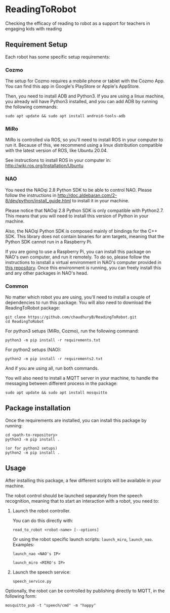 # ReadingToRobot

Checking the efficacy of reading to robot as a support for teachers in engaging kids with reading

## Requirement Setup

Each robot has some specific setup requirements:

### Cozmo

The setup for Cozmo requires a mobile phone or tablet with the Cozmo App.
You can find this app in Google's PlayStore or Apple's AppStore.

Then, you need to install ADB and Python3.
If you are using a linux machine, you already will have Python3 installed, and you can add ADB by
running the following commands:

```
sudo apt update && sudo apt install android-tools-adb
```

### MiRo

MiRo is controlled via ROS, so you'll need to install ROS in your computer to run it.
Because of this, we recommend using a linux distribution compatible with the latest version of ROS,
like Ubuntu 20.04.

See instructions to install ROS in your computer in: http://wiki.ros.org/Installation/Ubuntu

### NAO

You need the NAOqi 2.8 Python SDK to be able to control NAO.
Please follow the instructions in http://doc.aldebaran.com/2-8/dev/python/install_guide.html to
install it in your machine.

Please notice that NAOqi 2.8 Python SDK is only compatible with Python2.7.
This means that you will need to install this version of Python in your machine.

Also, the NAOqi Python SDK is composed mainly of bindings for the C++ SDK.
This library does not contain binaries for arm targets, meaning that the Python SDK cannot run in a
Raspberry Pi.

If you are going to use a Raspberry Pi, you can install this package on NAO's own computer, and run
it remotely.
To do so, please follow the instructions to isnstall a virtual environment in NAO's computer
provided in [this repository](https://github.com/NaoPepper4hri/nao_virtualenv).
Once this environment is running, you can freely install this and any other packages in NAO's head.

### Common

No matter which robot you are using, you'll need to install a couple of dependencies to run this
package.
You will also need to download the ReadingToRobot package:

```
git clone https://github.com/chaudhuryB/ReadingToRobot.git
cd ReadingToRobot
```

For python3 setups (MiRo, Cozmo), run the following command:

```
python3 -m pip install -r requirements.txt
```

For python2 setups (NAO):

```
python2 -m pip install -r requirements2.txt
```

And if you are using all, run both commands.

You will also need to install a MQTT server in your machine, to handle the messaging between
different process in the package:

```
sudo apt update && sudo apt install mosquitto
```

## Package installation

Once the requirements are installed, you can install this package by running:

```
cd <path-to-repository>
python3 -m pip install .

(or for python2 setups)
python2 -m pip install .
```

## Usage

After installing this package, a few different scripts will be available in your machine.

The robot control should be launched separately from the speech recognition, meaning that to start
an interaction with a robot, you need to:

1. Launch the robot controller.

   You can do this directly with:

   ```
   read_to_robot <robot-name> [--options]
   ```

   Or using the robot specific launch scripts: `launch_miro`, `launch_nao`.
   Examples:

   ```
   launch_nao <NAO's IP>
   ```

   ```
   launch_miro <MIRO's IP>
   ```

2. Launch the speech service:
   ```
   speech_service.py
   ```

Optionally, the robot can be controlled by publishing directly to MQTT, in the following form:

```
mosquitto_pub -t "speech/cmd" -m "happy"
```
